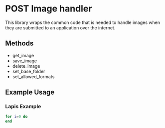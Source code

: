 # POST Image handler

This library wraps the common code that is needed to handle images when they are submitted to an application over the internet.

## Methods

* get_image
* save_image
* delete_image
* set_base_folder
* set_allowed_formats

## Example Usage

### Lapis Example

```lua
for i=0 do
end
```